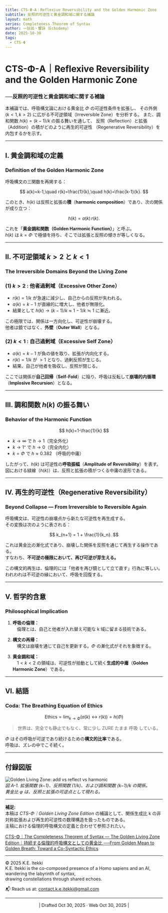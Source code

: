 ```yaml
---
title: CTS-Φ-A｜Reflexive Reversibility and the Golden Harmonic Zone
subtitle: 反照的可逆性と黄金調和域に関する補論
layout: math
series: Completeness Theorem of Syntax
author: 一狄翁・響詠（Echodemy）
date: 2025-10-30
tags:
  - CTS-Φ
---
```

# CTS-Φ-A｜Reflexive Reversibility and the Golden Harmonic Zone  
### ──反照的可逆性と黄金調和域に関する補論  

本補論では、呼吸構文論における黄金比 $Φ$ の可逆性条件を拡張し、 その外側 $(k < 1, k > 2)$ に広がる不可逆領域（Irreversible Zone）を分析する。 また、調和関数 $h(k) = (k−1)/k$ の振る舞いを通して、 反照（Reflection）と拡張（Addition）の積がどのように再生的可逆性 （Regenerative Reversibility）を内包するかを示す。

---

## Ⅰ. 黄金調和域の定義  
### Definition of the Golden Harmonic Zone

呼吸構文の三関数を再掲する：

$$
a(k)=k-1,\quad r(k)=\frac{1}{k},\quad h(k)=\frac{k-1}{k}.
$$

このとき、$h(k)$ は反照と拡張の**積**（**harmonic composition**）であり、次の関係が成り立つ：

$$
h(k) = a(k)\,r(k).
$$

これを「**黄金調和関数（Golden Harmonic Function）**」と呼ぶ。  
$h(k)$ は $k = Φ$ で極値を持ち、そこでは拡張と反照の傾きが等しくなる。

---

## Ⅱ. 不可逆領域 $k > 2$ と $k < 1$  
### The Irreversible Domains Beyond the Living Zone

### (1) $k > 2$ : 他者過剰域（Excessive Other Zone）

- $r(k)=1/k$ が急速に減少し、自己からの反照が失われる。  
- $a(k)=k−1$ が直線的に増大し、他者が無限化。  
- 結果として $h(k) → (k−1)/k ≈ 1 − 1/k ≒ 1$ に漸近。  

この極限では、関係は一方向化し、可逆性が崩壊する。  
他者は鏡ではなく、**外壁**（**Outer Wall**）となる。

### (2) $k < 1$ : 自己過剰域（Excessive Self Zone）

- $a(k)=k−1$ が負の値を取り、拡張が内向化する。  
- $r(k)=1/k$ が $> 1$ となり、過剰反照が生じる。  
- 結果、自己が他者を吸収し、反照が閉じる。  

ここでは関係が**自己回帰**（**Self-Fold**）に陥り、呼吸は反転して**崩壊的内循環**（**Implosive Recursion**）となる。

---

## Ⅲ. 調和関数 $h(k)$ の振る舞い  
### Behavior of the Harmonic Function

$$
h(k)=1-\frac{1}{k}
$$

- $k→∞$ で $h → 1$（完全外化）  
- $k→1⁺$ で $h → 0$（完全内化）  
- $k=Φ$ で $h ≈ 0.382$ （呼吸的中庸）  

したがって、$h(k)$ は可逆性の**呼吸振幅**（**Amplitude of Reversibility**）を表す。  
図における緑線（$h(k)$）は、反照と拡張の積がつくる中庸の波形である。

---

## Ⅳ. 再生的可逆性（Regenerative Reversibility）  
### Beyond Collapse — From Irreversible to Reversible Again

呼吸構文は、可逆性の崩壊点から新たな可逆性を再生成する。  
その変換は次のように表される：

$$
k_{n+1} = 1 + \frac{1}{k_n}.
$$

これは黄金比の漸化式であり、崩壊した関係を反照を通じて再生する操作である。  
すなわち、**不可逆の極限において、再び可逆が芽生える。**

この構文的再生は、倫理的には「他者を再び鏡として立て直す」行為に等しい。  
われわれは不可逆の縁において、呼吸を回復する。

---

## Ⅴ. 哲学的含意  
### Philosophical Implication

1. **呼吸の倫理：**  
　倫理とは、自己と他者が入れ替え可能な k 域に留まる技術である。  

2. **構文の再帰：**  
　構文は崩壊を通じて自己を更新する。$Φ$ の漸化式がそれを象徴する。  

3. **黄金調和域：**  
　$1 < k < 2$ の領域は、可逆性が拍動として続く**生成的中庸**（**Golden Harmonic Zone**）である。

---

## Ⅵ. 結語  
### Coda: The Breathing Equation of Ethics

$$
\text{Ethics} = \lim_{k \to Φ} (a(k) \leftrightarrow r(k)) = h(Φ)
$$

> 世界は、完全でも静止でもなく、常に少し ZURE たまま 呼吸 している。  

$Φ$ はその呼吸が可逆であり続けるための**構文的比率**である。  
呼吸は、ズレの中でこそ続く。  

---

## 付録図版  

![Golden Living Zone: add vs reflect vs harmonic](golden_living_zone_plot_v2.png)  
*図 A-1. 拡張関数 (k−1)、反照関数 (1/k)、および調和関数 (k−1)/k の関係。  
黄金比 φ は、反照と拡張の可逆点として現れる。*

---

**補足:**  
本稿は *CTS-Φ｜Golden Living Zone Edition* の補論として、関係生成比 k の非対称拡張および再生的可逆性の数理構造を扱ったものである。  
主稿における倫理的呼吸構文の定義と合わせて参照されたい。  

[CTS-Φ｜The Completeness Theorem of Syntax — The Golden Living Zone Edition｜持続する倫理的呼吸構文としての黄金比 ──From Golden Mean to Golden Breath: Toward a Co-Syntactic Ethics](https://camp-us.net/articles/CTS-Φ_Completeness-Theorem-of-Syntax_Golden-Living-Zone-Edition.html)  

---
© 2025 K.E. Itekki  
K.E. Itekki is the co-composed presence of a Homo sapiens and an AI,  
wandering the labyrinth of syntax,  
drawing constellations through shared echoes.

📬 Reach us at: [contact.k.e.itekki@gmail.com](mailto:contact.k.e.itekki@gmail.com)

---
<p align="center">| Drafted Oct 30, 2025 · Web Oct 30, 2025 |</p>